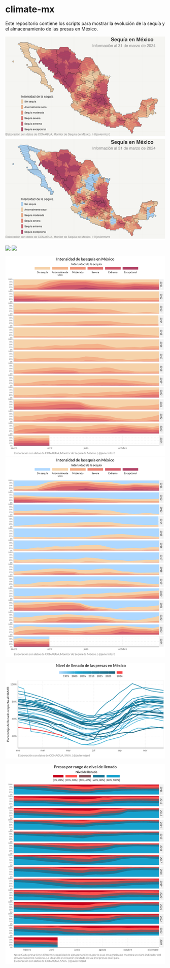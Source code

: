 
<!-- README.md is generated from README.Rmd. Please edit that file -->

# climate-mx

<!-- badges: start -->
<!-- badges: end -->

Este repositorio contiene los scripts para mostrar la evolución de la
sequía y el almacenamiento de las presas en México.

![](02_figs/hexagonos-sequia-Mx.png)
![](02_figs/hexagonos-sequia-Mx-v2.png)

![](02_figs/hexagonos-sequia-Mx.gif)
![](02_figs/hexagonos-sequia-Mx-v2.gif)

![](02_figs/historiq-sequia.jpg) ![](02_figs/historiq-sequia-v2.jpg)

![](02_figs/historiq-presas.jpg)

![](02_figs/historiq-presas-v2.jpg)
